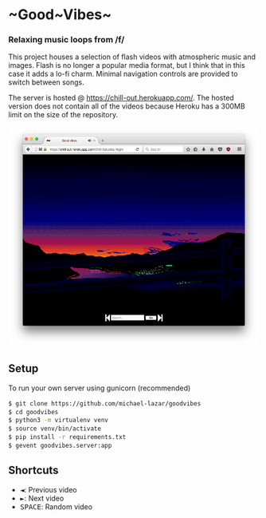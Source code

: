 # \~Good\~Vibes\~

### Relaxing music loops from /f/

This project houses a selection of flash videos with atmospheric music and images.
Flash is no longer a popular media format, but I think that in this case it adds a lo-fi charm.
Minimal navigation controls are provided to switch between songs.

The server is hosted @ https://chill-out.herokuapp.com/. The hosted version does not contain all of the videos because Heroku has a 300MB limit on the size of the repository.

![screenshot](resources/good_vibes.png)

## Setup
To run your own server using gunicorn (recommended)

```bash
$ git clone https://github.com/michael-lazar/goodvibes
$ cd goodvibes
$ python3 -m virtualenv venv
$ source venv/bin/activate
$ pip install -r requirements.txt
$ gevent goodvibes.server:app
```

## Shortcuts
- <kbd>◄</kbd>: Previous video
- <kbd>►</kbd>: Next video
- <kbd>SPACE</kbd>: Random video

